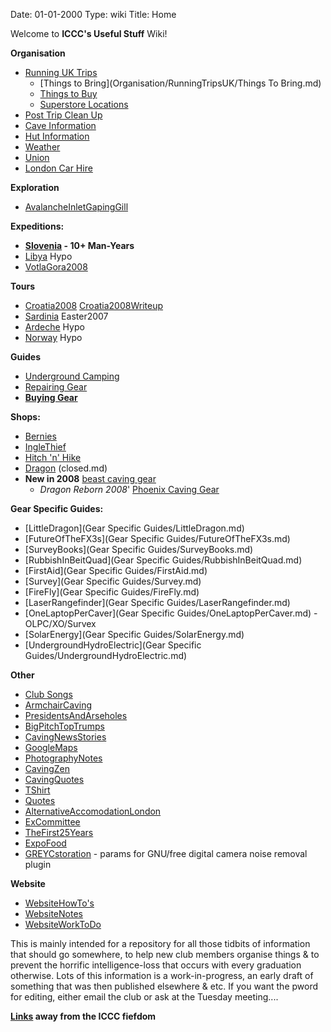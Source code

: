 Date: 01-01-2000
Type: wiki
Title: Home

Welcome to **ICCC's Useful Stuff** Wiki!

**Organisation**

*   [Running UK Trips](Organisation/RunningTripsUK/)
    *   [Things to Bring](Organisation/RunningTripsUK/Things To Bring.md)
    *   [Things to Buy](Organisation/RunningTripsUK/ThingsToBuy.md)
    *   [Superstore Locations](Organisation/RunningTripsUK/SuperStoresLocations.md)
*   [Post Trip Clean Up](Organisation/WashingKit.md)
*   [Cave Information](Organisation/Cave%20Information.md)
*   [Hut Information](Organisation/HutInformation.md)
*   [Weather](Organisation/Weather.md)
*   [Union](Organisation/Union.md)
*   [London Car Hire](Organisation/LondonCarHire.md)

**Exploration**

*   [AvalancheInletGapingGill](Exploration/AvalancheInletGapingGill.md)

**Expeditions:**

*   **[Slovenia](Expeditions/Slovenia/) - 10+ Man-Years**
*   [Libya](Expeditions/Libya.md) Hypo
*   [VotlaGora2008](Expeditions/VotlaGora2008/)

**Tours**

*   [Croatia2008](Tours/Croatia2008.md) [Croatia2008Writeup](Croatia2008Writeup.md)
*   [Sardinia](Tours/Sardinia.md) Easter2007
*   [Ardeche](Tours/Ardeche.md) Hypo
*   [Norway](Tours/Norway.md) Hypo

**Guides**

*   [Underground Camping](UndergroundCamping.md)
*   [Repairing Gear](Repair.md)
*   **[Buying Gear](Guides/Gear.md)**

**Shops:**

*   [Bernies](http://www.berniescafe.co.uk/catalog/.md)
*   [IngleThief](http://www.inglesport.com/.md)
*   [Hitch 'n' Hike](http://www.hnh.dircon.co.uk/.md)
*   [Dragon](http://www.dragon-speleo.co.uk/.md) (closed.md)
*   **New in 2008** [beast caving gear](http://www.beastproducts.com/.md)
    *   _Dragon Reborn 2008_' [Phoenix Caving Gear](http://www.phoenixcaving.co.uk/.md)

**Gear Specific Guides:**

*   [LittleDragon](Gear Specific Guides/LittleDragon.md)
*   [FutureOfTheFX3s](Gear Specific Guides/FutureOfTheFX3s.md)
*   [SurveyBooks](Gear Specific Guides/SurveyBooks.md)
*   [RubbishInBeitQuad](Gear Specific Guides/RubbishInBeitQuad.md)
*   [FirstAid](Gear Specific Guides/FirstAid.md)
*   [Survey](Gear Specific Guides/Survey.md)
*   [FireFly](Gear Specific Guides/FireFly.md)
*   [LaserRangefinder](Gear Specific Guides/LaserRangefinder.md)
*   [OneLaptopPerCaver](Gear Specific Guides/OneLaptopPerCaver.md) - OLPC/XO/Survex
*   [SolarEnergy](Gear Specific Guides/SolarEnergy.md)
*   [UndergroundHydroElectric](Gear Specific Guides/UndergroundHydroElectric.md)

**Other**

*   [Club Songs](Other/ClubSongs.md)
*   [ArmchairCaving](Other/ArmchairCaving.md)
*   [PresidentsAndArseholes](Other/PresidentsAndArseholes.md)
*   [BigPitchTopTrumps](Other/BigPitchTopTrumps.md)
*   [CavingNewsStories](Other/CavingNewsStories.md)
*   [GoogleMaps](Other/GoogleMaps.md)
*   [PhotographyNotes](Other/PhotographyNotes.md)
*   [CavingZen](Other/CavingZen.md)
*   [CavingQuotes](Other/CavingQuotes.md)
*   [TShirt](Other/TShirt.md)
*   [Quotes](Other/Quotes.md)
*   [AlternativeAccomodationLondon](Other/AlternativeAccomodationLondon.md)
*   [ExCommittee](Other/ExCommittee.md)
*   [TheFirst25Years](Other/TheFirst25Years.md)
*   [ExpoFood](Other/ExpoFood.md)
*   [GREYCstoration](Other/GREYCstoration.md) - params for GNU/free digital camera noise removal plugin

**Website**

*   [WebsiteHowTo's](Website/WebsiteHowTos.md)
*   [WebsiteNotes](Website/WebsiteNotes.md)
*   [WebsiteWorkToDo](Website/WebsiteWorkToDo.md)



This is mainly intended for a repository for all those tidbits of information that should go somewhere, to help new club members organise things & to prevent the horrific intelligence-loss that occurs with every graduation otherwise. Lots of this information is a work-in-progress, an early draft of something that was then published elsewhere & etc. If you want the pword for editing, either email the club or ask at the Tuesday meeting....

**[Links](Links.md) away from the ICCC fiefdom**
